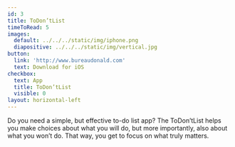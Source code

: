 ```yaml
---
id: 3
title: ToDon’tList
timeToRead: 5
images:
  default: ../../../static/img/iphone.png
  diapositive: ../../../static/img/vertical.jpg
button:
  link: 'http://www.bureaudonald.com'
  text: Download for iOS
checkbox:
  text: App
  title: ToDon’tList
  visible: 0
layout: horizontal-left
---
```

Do you need a simple, but effective to-do list app? The ToDon’tList helps you make choices about what you will do, but more importantly, also about what you won’t do. That way, you get to focus on what truly matters.

